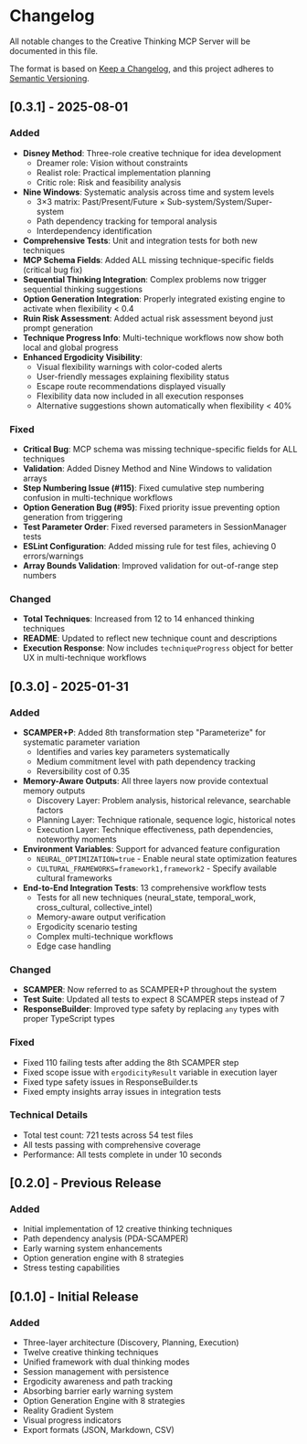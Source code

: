# Changelog

All notable changes to the Creative Thinking MCP Server will be documented in this file.

The format is based on [Keep a Changelog](https://keepachangelog.com/en/1.0.0/),
and this project adheres to [Semantic Versioning](https://semver.org/spec/v2.0.0.html).

## [0.3.1] - 2025-08-01

### Added
- **Disney Method**: Three-role creative technique for idea development
  - Dreamer role: Vision without constraints
  - Realist role: Practical implementation planning
  - Critic role: Risk and feasibility analysis
- **Nine Windows**: Systematic analysis across time and system levels
  - 3×3 matrix: Past/Present/Future × Sub-system/System/Super-system
  - Path dependency tracking for temporal analysis
  - Interdependency identification
- **Comprehensive Tests**: Unit and integration tests for both new techniques
- **MCP Schema Fields**: Added ALL missing technique-specific fields (critical bug fix)
- **Sequential Thinking Integration**: Complex problems now trigger sequential thinking suggestions
- **Option Generation Integration**: Properly integrated existing engine to activate when flexibility < 0.4
- **Ruin Risk Assessment**: Added actual risk assessment beyond just prompt generation
- **Technique Progress Info**: Multi-technique workflows now show both local and global progress
- **Enhanced Ergodicity Visibility**: 
  - Visual flexibility warnings with color-coded alerts
  - User-friendly messages explaining flexibility status
  - Escape route recommendations displayed visually
  - Flexibility data now included in all execution responses
  - Alternative suggestions shown automatically when flexibility < 40%

### Fixed
- **Critical Bug**: MCP schema was missing technique-specific fields for ALL techniques
- **Validation**: Added Disney Method and Nine Windows to validation arrays
- **Step Numbering Issue (#115)**: Fixed cumulative step numbering confusion in multi-technique workflows
- **Option Generation Bug (#95)**: Fixed priority issue preventing option generation from triggering
- **Test Parameter Order**: Fixed reversed parameters in SessionManager tests
- **ESLint Configuration**: Added missing rule for test files, achieving 0 errors/warnings
- **Array Bounds Validation**: Improved validation for out-of-range step numbers

### Changed
- **Total Techniques**: Increased from 12 to 14 enhanced thinking techniques
- **README**: Updated to reflect new technique count and descriptions
- **Execution Response**: Now includes `techniqueProgress` object for better UX in multi-technique workflows

## [0.3.0] - 2025-01-31

### Added
- **SCAMPER+P**: Added 8th transformation step "Parameterize" for systematic parameter variation
  - Identifies and varies key parameters systematically
  - Medium commitment level with path dependency tracking
  - Reversibility cost of 0.35
- **Memory-Aware Outputs**: All three layers now provide contextual memory outputs
  - Discovery Layer: Problem analysis, historical relevance, searchable factors
  - Planning Layer: Technique rationale, sequence logic, historical notes
  - Execution Layer: Technique effectiveness, path dependencies, noteworthy moments
- **Environment Variables**: Support for advanced feature configuration
  - `NEURAL_OPTIMIZATION=true` - Enable neural state optimization features
  - `CULTURAL_FRAMEWORKS=framework1,framework2` - Specify available cultural frameworks
- **End-to-End Integration Tests**: 13 comprehensive workflow tests
  - Tests for all new techniques (neural_state, temporal_work, cross_cultural, collective_intel)
  - Memory-aware output verification
  - Ergodicity scenario testing
  - Complex multi-technique workflows
  - Edge case handling

### Changed
- **SCAMPER**: Now referred to as SCAMPER+P throughout the system
- **Test Suite**: Updated all tests to expect 8 SCAMPER steps instead of 7
- **ResponseBuilder**: Improved type safety by replacing `any` types with proper TypeScript types

### Fixed
- Fixed 110 failing tests after adding the 8th SCAMPER step
- Fixed scope issue with `ergodicityResult` variable in execution layer
- Fixed type safety issues in ResponseBuilder.ts
- Fixed empty insights array issues in integration tests

### Technical Details
- Total test count: 721 tests across 54 test files
- All tests passing with comprehensive coverage
- Performance: All tests complete in under 10 seconds

## [0.2.0] - Previous Release

### Added
- Initial implementation of 12 creative thinking techniques
- Path dependency analysis (PDA-SCAMPER)
- Early warning system enhancements
- Option generation engine with 8 strategies
- Stress testing capabilities

## [0.1.0] - Initial Release

### Added
- Three-layer architecture (Discovery, Planning, Execution)
- Twelve creative thinking techniques
- Unified framework with dual thinking modes
- Session management with persistence
- Ergodicity awareness and path tracking
- Absorbing barrier early warning system
- Option Generation Engine with 8 strategies
- Reality Gradient System
- Visual progress indicators
- Export formats (JSON, Markdown, CSV)
